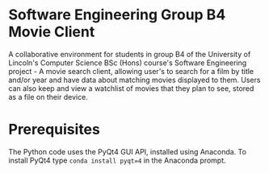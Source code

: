 # Software Engineering Group B4 Movie Client
A collaborative environment for students in group B4 of the University of Lincoln's Computer Science BSc (Hons) course's Software Engineering project - A movie search client, allowing user's to search for a film by title and/or year and have data about matching movies displayed to them. Users can also keep and view a watchlist of movies that they plan to see, stored as a file on their device. 

# Prerequisites
The Python code uses the PyQt4 GUI API, installed using Anaconda.
To install PyQt4 type `conda install pyqt=4` in the Anaconda prompt. 
